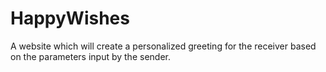 # HappyWishes
A website which will create a personalized greeting for the receiver based on the parameters input by the sender.
